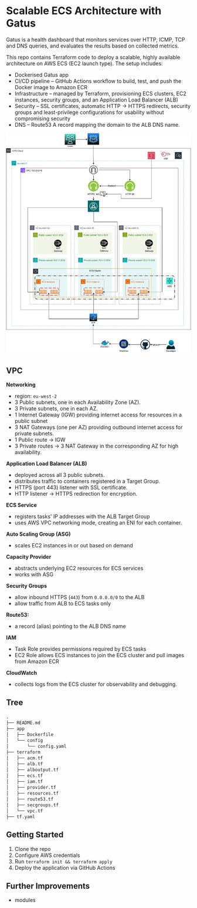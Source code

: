 # Scalable ECS Architecture with Gatus

Gatus is a health dashboard that monitors services over HTTP, ICMP, TCP and DNS queries, and evaluates the results based on collected metrics.

This repo contains Terraform code to deploy a scalable, highly available architecture on AWS ECS (EC2 launch type). The setup includes:

- Dockerised Gatus app
- CI/CD pipeline – GitHub Actions workflow to build, test, and push the Docker image to Amazon ECR  
- Infrastructure – managed by Terraform, provisioning ECS clusters, EC2 instances, security groups, and an Application Load Balancer (ALB)
- Security – SSL certificates, automatic HTTP → HTTPS redirects, security groups and least-privilege configurations for usability without compromising security
- DNS – Route53 A record mapping the domain to the ALB DNS name.


![images](https://github.com/ali-a2225/ECS-Project-1/blob/d125e490ec0f8c8e57a5a697869e7ea713423572/images/infra-diagram%20Gatus.jpg)

## VPC 

**Networking**
- region: `eu-west-2`
- 3 Public subnets, one in each Availability Zone (AZ).
- 3 Private subnets, one in each AZ.
- 1 Internet Gateway (IGW) providing internet access for resources in a public subnet
- 3 NAT Gateways (one per AZ) providing outbound internet access for private subnets.
- 1 Public route → IGW
- 3 Private routes → 3 NAT Gateway in the corresponding AZ for high availability.

**Application Load Balancer (ALB)**
- deployed across all 3 public subnets.
- distributes traffic to containers registered in a Target Group.
- HTTPS (port 443) listener with SSL certificate.
- HTTP listener → HTTPS redirection for encryption.

**ECS Service**
- registers tasks' IP addresses with the ALB Target Group
- uses AWS VPC networking mode, creating an ENI for each container.

**Auto Scaling Group (ASG)**
- scales EC2 instances in or out based on demand

**Capacity Provider**
- abstracts underlying EC2 resources for ECS services
- works with ASG

**Security Groups**
- allow inbound HTTPS (`443`) from `0.0.0.0/0` to the ALB
- allow traffic from ALB to ECS tasks only

**Route53:**
- a record (alias) pointing to the ALB DNS name

**IAM**
- Task Role provides permissions required by ECS tasks
- EC2 Role allows ECS instances to join the ECS cluster and pull images from Amazon ECR

**CloudWatch**
- collects logs from the ECS cluster for observability and debugging.

## **Tree**
```
.
├── README.md
├── app
│   ├── Dockerfile
│   └── config
│       └── config.yaml
├── terraform
│   ├── acm.tf
│   ├── alb.tf
│   ├── alboutput.tf
│   ├── ecs.tf
│   ├── iam.tf
│   ├── provider.tf
│   ├── resources.tf
│   ├── route53.tf
│   ├── secgroups.tf
│   └── vpc.tf
├── tf.yaml
```

## Getting Started
1. Clone the repo  
2. Configure AWS credentials  
3. Run `terraform init && terraform apply`  
4. Deploy the application via GitHub Actions  


## Further Improvements

- modules